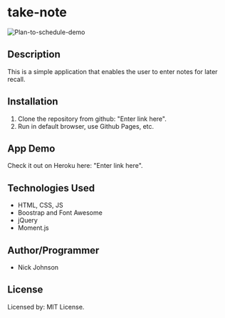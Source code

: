 # take-note

![Plan-to-schedule-demo](/assets/images/plan-to-schedule-demo.gif?raw=true "Plan-to-schedule-demo")

## Description

This is a simple application that enables the user to enter notes for later recall.

## Installation

1. Clone the repository from github: "Enter link here".
2. Run in default browser, use Github Pages, etc.

## App Demo

Check it out on Heroku here: "Enter link here".

## Technologies Used

* HTML, CSS, JS
* Boostrap and Font Awesome
* jQuery
* Moment.js

## Author/Programmer

* Nick Johnson

## License

Licensed by: MIT License.